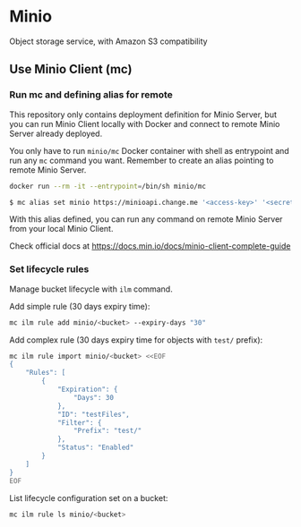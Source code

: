 # Minio

Object storage service, with Amazon S3 compatibility

## Use Minio Client (mc)

### Run mc and defining alias for remote

This repository only contains deployment definition for Minio Server, but you can run Minio Client locally with Docker and connect to remote Minio Server already deployed.

You only have to run `minio/mc` Docker container with shell as entrypoint and run any `mc` command you want. Remember to create an alias pointing to remote Minio Server.

```sh
docker run --rm -it --entrypoint=/bin/sh minio/mc

$ mc alias set minio https://minioapi.change.me '<access-key>' '<secret-key>'
```

With this alias defined, you can run any command on remote Minio Server from your local Minio Client.

Check official docs at <https://docs.min.io/docs/minio-client-complete-guide>

### Set lifecycle rules

Manage bucket lifecycle with `ilm` command.

Add simple rule (30 days expiry time):

```sh
mc ilm rule add minio/<bucket> --expiry-days "30"
```

Add complex rule (30 days expiry time for objects with `test/` prefix):

```sh
mc ilm rule import minio/<bucket> <<EOF
{
    "Rules": [
        {
            "Expiration": {
                "Days": 30
            },
            "ID": "testFiles",
            "Filter": {
                "Prefix": "test/"
            },
            "Status": "Enabled"
        }
    ]
}
EOF
```

List lifecycle configuration set on a bucket:

```sh
mc ilm rule ls minio/<bucket>
```
